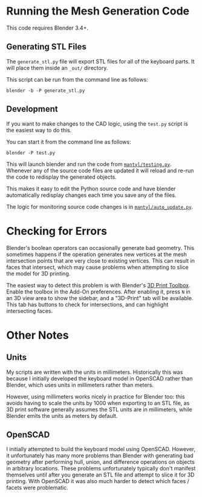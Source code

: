 # Running the Mesh Generation Code

This code requires Blender 3.4+.

## Generating STL Files

The `generate_stl.py` file will export STL files for all of the keyboard parts.
It will place them inside an `_out/` directory.

This script can be run from the command line as follows:

```
blender -b -P generate_stl.py
```

## Development

If you want to make changes to the CAD logic, using the `test.py` script is the
easiest way to do this.

You can start it from the command line as follows:

```
blender -P test.py
```

This will launch blender and run the code from
[`mantyl/testing.py`](mantyl/testing.py).  Whenever
any of the source code files are updated it will reload and re-run the code to
redisplay the generated objects.

This makes it easy to edit the Python source code and have blender
automatically redisplay changes each time you save any of the files.

The logic for monitoring source code changes is in
[`mantyl/auto_update.py`](mantyl/auto_update.py).

# Checking for Errors

Blender's boolean operators can occasionally generate bad geometry.  This
sometimes happens if the operation generates new vertices at the mesh
intersection points that are very close to existing vertices.  This can result
in faces that intersect, which may cause problems when attempting to slice the
model for 3D printing.

The easiest way to detect this problem is with Blender's
[3D Print Toolbox](https://docs.blender.org/manual/en/latest/addons/mesh/3d_print_toolbox.html).
Enable the toolbox in the Add-On preferences.  After enabling it, press `N` in
an 3D view area to show the sidebar, and a "3D-Print" tab will be available.
This tab has buttons to check for intersections, and can highlight intersecting
faces.

# Other Notes

## Units

My scripts are written with the units in millimeters.  Historically this was
because I initially developed the keyboard model in OpenSCAD rather than
Blender, which uses units in millimeters rather than meters.

However, using millimeters works nicely in practice for Blender too: this
avoids having to scale the units by 1000 when exporting to an STL file, as 3D
print software generally assumes the STL units are in millimeters, while
Blender emits the units as meters by default.

## OpenSCAD

I initially attempted to build the keyboard model using OpenSCAD.  However, it
unfortunately has many more problems than Blender with generating bad geometry
after performing hull, union, and difference operations on objects in arbitrary
locations.  These problems unfortunately typically don't manifest themselves
until after you generate an STL file and attempt to slice it for 3D printing.
With OpenSCAD it was also much harder to detect which faces / facets were
problematic.
